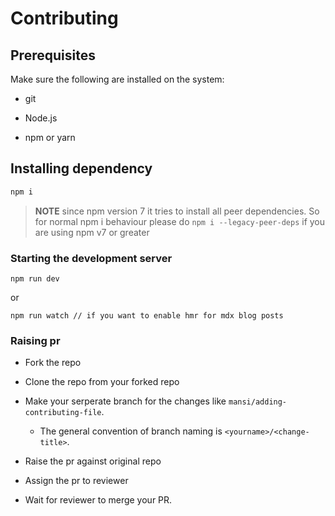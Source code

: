 # Contributing

## Prerequisites

Make sure the following are installed on the system:

- git

- Node.js

- npm or yarn

## Installing dependency

```js
npm i
```

> **NOTE** since npm version 7 it tries to install all peer dependencies. So for normal npm i behaviour please do `npm i --legacy-peer-deps` if you are using npm v7 or greater 

### Starting the development server

```
npm run dev
```

or

```
npm run watch // if you want to enable hmr for mdx blog posts
```

### Raising pr

- Fork the repo

- Clone the repo from your forked repo

- Make your serperate branch for the changes like `mansi/adding-contributing-file`.
  - The general convention of branch naming is `<yourname>/<change-title>`.

- Raise the pr against original repo

- Assign the pr to reviewer

- Wait for reviewer to merge your PR.
